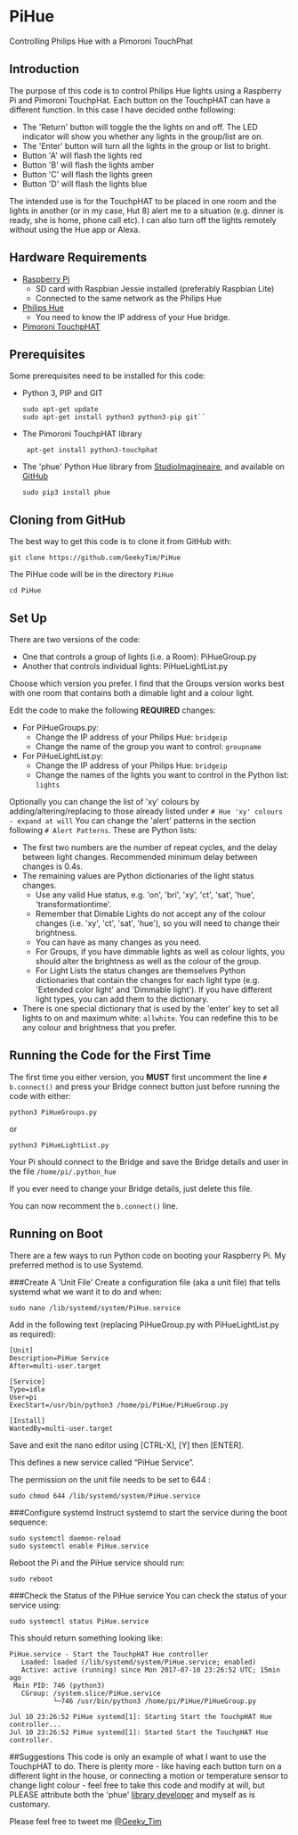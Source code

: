 # PiHue
Controlling Philips Hue with a Pimoroni TouchPhat

## Introduction
The purpose of this code is to control Philips Hue lights using a Raspberry Pi and Pimoroni TouchpHat. Each button on the TouchpHAT can have a different function.  In this case I have decided onthe following:
* The 'Return' button will toggle the the lights on and off. The LED indicator will show you whether any lights in the group/list are on.
* The 'Enter' button will turn all the lights in the group or list to bright.
* Button 'A' will flash the lights red
* Button 'B' will flash the lights amber
* Button 'C' will flash the lights green
* Button 'D' will flash the lights blue

The intended use is for the TouchpHAT to be placed in one room and the lights in another (or in my case, Hut 8) alert me to a situation (e.g. dinner is ready, she is home, phone call etc).  I can also turn off the lights remotely without using the Hue app or Alexa.

## Hardware Requirements
* [Raspberry Pi](http://raspberrypi.org/)
    * SD card with Raspbian Jessie installed (preferably Raspbian Lite)
    * Connected to the same network as the Philips Hue
* [Philips Hue](http://www2.meethue.com)
    * You need to know the IP address of your Hue bridge.
* [Pimoroni TouchpHAT](https://shop.pimoroni.com/products/touch-phat)

## Prerequisites
Some prerequisites need to be installed for this code:
* Python 3, PIP and GIT

    ````text
    sudo apt-get update
    sudo apt-get install python3 python3-pip git`` 

* The Pimoroni TouchpHAT library

    ````text
     apt-get install python3-touchphat

* The 'phue' Python Hue library from [StudioImagineaire](http://studioimaginaire.com/en/projects/phue/), and available on [GitHub](https://github.com/studioimaginaire/phue)
    ```text
    sudo pip3 install phue

## Cloning from GitHub
The best way to get this code is to clone it from GitHub with:

    git clone https://github.com/GeekyTim/PiHue
    
The PiHue code will be in the directory ``PiHue``

    cd PiHue

## Set Up
There are two versions of the code:
* One that controls a group of lights (i.e. a Room): PiHueGroup.py
* Another that controls individual lights: PiHueLightList.py

Choose which version you prefer. I find that the Groups version works best with one room that contains both a dimable light and a colour light.

Edit the code to make the following **REQUIRED** changes:
* For PiHueGroups.py:
    * Change the IP address of your Philips Hue: ``bridgeip``
    * Change the name of the group you want to control: ``groupname``
* For PiHueLightList.py:
    * Change the IP address of your Philips Hue: ``bridgeip``
    * Change the names of the lights you want to control in the Python list: ``lights``

Optionally you can change the list of 'xy' colours by adding/altering/replacing to those already listed under ```# Hue 'xy' colours - expand at will```
You can change the 'alert' patterns in the section following ``# Alert Patterns``. These are Python lists:
* The first two numbers are the number of repeat cycles, and the delay between light changes. Recommended minimum delay between changes is 0.4s.
* The remaining values are Python dictionaries of the light status changes.
    * Use any valid Hue status, e.g. 'on', 'bri', 'xy', 'ct', 'sat', 'hue', 'transformationtime'.
    * Remember that Dimable Lights do not accept any of the colour changes (i.e. 'xy', 'ct', 'sat', 'hue'), so you will need to change their brightness.
    * You can have as many changes as you need.
    * For Groups, if you have dimmable lights as well as colour lights, you should alter the brightness as well as the colour of the group.
    * For Light Lists the status changes are themselves Python dictionaries that contain the changes for each light type (e.g. 'Extended color light'
and 'Dimmable light'). If you have different light types, you can add them to the dictionary.
* There is one special dictionary that is used by the 'enter' key to set all lights to on and maximum white: ``allwhite``. You can redefine this to be any colour and brightness that you prefer.

## Running the Code for the First Time
The first time you either version, you **MUST** first uncomment the line ``# b.connect()`` and press your Bridge connect button just before running the code with either:

    python3 PiHueGroups.py

or

    python3 PiHueLightList.py

Your Pi should connect to the Bridge and save the Bridge details and user in the file ``/home/pi/.python_hue``

If you ever need to change your Bridge details, just delete this file.

You can now recomment the ``b.connect()`` line.

## Running on Boot
There are a few ways to run Python code on booting your Raspberry Pi. My preferred method is to use Systemd.

###Create A 'Unit File'
Create a configuration file (aka a unit file) that tells systemd what we want it to do and when:

    sudo nano /lib/systemd/system/PiHue.service

Add in the following text (replacing PiHueGroup.py with PiHueLightList.py as required):

    [Unit]
    Description=PiHue Service
    After=multi-user.target
    
    [Service]
    Type=idle
    User=pi
    ExecStart=/usr/bin/python3 /home/pi/PiHue/PiHueGroup.py
    
    [Install]
    WantedBy=multi-user.target

Save and exit the nano editor using [CTRL-X], [Y] then [ENTER].

This defines a new service called “PiHue Service”.

The permission on the unit file needs to be set to 644 :

    sudo chmod 644 /lib/systemd/system/PiHue.service

###Configure systemd
Instruct systemd to start the service during the boot sequence:

    sudo systemctl daemon-reload
    sudo systemctl enable PiHue.service

Reboot the Pi and the PiHue service should run:

    sudo reboot

###Check the Status of the PiHue service
You can check the status of your service using:

    sudo systemctl status PiHue.service

This should return something looking like:


    PiHue.service - Start the TouchpHAT Hue controller
       Loaded: loaded (/lib/systemd/system/PiHue.service; enabled)
       Active: active (running) since Mon 2017-07-10 23:26:52 UTC; 15min ago
     Main PID: 746 (python3)
       CGroup: /system.slice/PiHue.service
               └─746 /usr/bin/python3 /home/pi/PiHue/PiHueGroup.py
    
    Jul 10 23:26:52 PiHue systemd[1]: Starting Start the TouchpHAT Hue controller...
    Jul 10 23:26:52 PiHue systemd[1]: Started Start the TouchpHAT Hue controller.

##Suggestions
This code is only an example of what I want to use the TouchpHAT to do. There is plenty more - like having each button turn on a different light in the house, or connecting a motion or temperature sensor to change light colour - feel free to take this code and modify at will, but PLEASE attribute both the 'phue' [library developer](https://github.com/studioimaginaire/phue) and myself as is customary.

Please feel free to tweet me [@Geeky_Tim](https://twitter.com/Geeky_Tim)